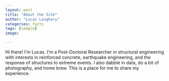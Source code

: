 ```yaml
---
layout: post
title: "About the Site"
author: "Lucas Laughery"
categories: facts
tags: [sample]
image:

---
```


Hi there! I'm Lucas. I'm a Post-Doctoral Researcher in structural engineering with interests in reinforced concrete, earthquake engineering, and the response of structures to extreme events. I also dabble in data, do a bit of photography, and home brew. This is a place for me to share my experience.
